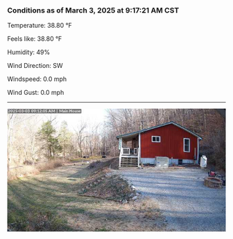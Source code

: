 ### Conditions as of March 3, 2025 at 9:17:21 AM CST 

Temperature: 38.80 &deg;F

Feels like: 38.80 &deg;F

Humidity: 49%

Wind Direction: SW

Windspeed: 0.0 mph

Wind Gust: 0.0 mph

---

<img src="./images/latest.jpeg"/>

